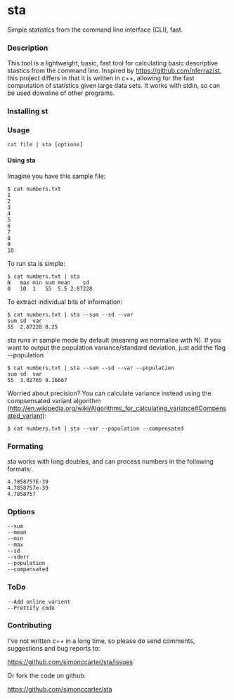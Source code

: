 sta
==

Simple statistics from the command line interface (CLI), fast.

### Description

This tool is a lightweight, basic, fast tool for calculating basic descriptive stastics from the command line. Inspired by https://github.com/nferraz/st, this project differs in that it is written in c++, allowing for the fast computation of statistics given large data sets. It works with stdin, so can be used downline of other programs. 

### Installing st

### Usage
    cat file | sta [options]

#### Using sta

Imagine you have this sample file:

    $ cat numbers.txt
    1
    2
    3
    4
    5
    6
    7
    8
    9
    10

To run sta is simple: 

	$ cat numbers.txt | sta
	N	max	min	sum	mean	sd	
	0	10	1	55	5.5	2.87228	 

To extract individual bits of information:

	$ cat numbers.txt | sta --sum --sd --var
	sum	sd	var	
	55	2.87228	8.25

sta runs in sample mode by default (meaning we normalise with N). If you want to output the population variance/standard deviation, just add the flag --population

	$ cat numbers.txt | sta --sum --sd --var --population
	sum	sd	var	
	55	3.02765	9.16667	

Worried about precision? You can calculate variance instead using the  compsensated variant algorithm (http://en.wikipedia.org/wiki/Algorithms_for_calculating_variance#Compensated_variant): 

	$ cat numbers.txt | sta --var --population --compensated

### Formating

sta works with long doubles, and can process numbers in the following formats:
	
	4.7858757E-39
	4.7858757e-39
	4.7858757

### Options

	--sum
	--mean
	--min
	--max
	--sd
	--sderr
	--population
	--compensated

### ToDo

	--Add online varient
	--Prettify code

### Contributing

I've not written c++ in a long time, so please do send comments, suggestions and bug reports to:

https://github.com/simonccarter/sta/issues

Or fork the code on github:

https://github.com/simonccarter/sta
